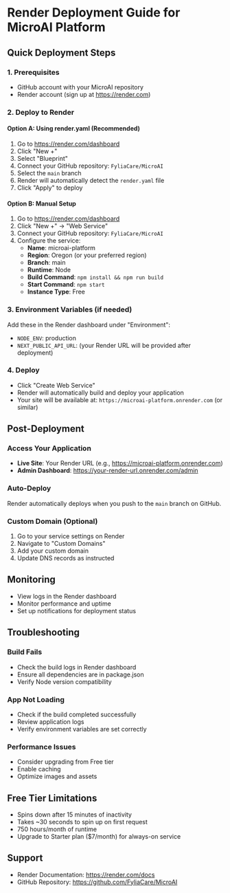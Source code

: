# Render Deployment Guide for MicroAI Platform

## Quick Deployment Steps

### 1. Prerequisites
- GitHub account with your MicroAI repository
- Render account (sign up at https://render.com)

### 2. Deploy to Render

#### Option A: Using render.yaml (Recommended)
1. Go to https://render.com/dashboard
2. Click "New +"
3. Select "Blueprint"
4. Connect your GitHub repository: `FyliaCare/MicroAI`
5. Select the `main` branch
6. Render will automatically detect the `render.yaml` file
7. Click "Apply" to deploy

#### Option B: Manual Setup
1. Go to https://render.com/dashboard
2. Click "New +" → "Web Service"
3. Connect your GitHub repository: `FyliaCare/MicroAI`
4. Configure the service:
   - **Name**: microai-platform
   - **Region**: Oregon (or your preferred region)
   - **Branch**: main
   - **Runtime**: Node
   - **Build Command**: `npm install && npm run build`
   - **Start Command**: `npm start`
   - **Instance Type**: Free

### 3. Environment Variables (if needed)
Add these in the Render dashboard under "Environment":
- `NODE_ENV`: production
- `NEXT_PUBLIC_API_URL`: (your Render URL will be provided after deployment)

### 4. Deploy
- Click "Create Web Service"
- Render will automatically build and deploy your application
- Your site will be available at: `https://microai-platform.onrender.com` (or similar)

## Post-Deployment

### Access Your Application
- **Live Site**: Your Render URL (e.g., https://microai-platform.onrender.com)
- **Admin Dashboard**: https://your-render-url.onrender.com/admin

### Auto-Deploy
Render automatically deploys when you push to the `main` branch on GitHub.

### Custom Domain (Optional)
1. Go to your service settings on Render
2. Navigate to "Custom Domains"
3. Add your custom domain
4. Update DNS records as instructed

## Monitoring
- View logs in the Render dashboard
- Monitor performance and uptime
- Set up notifications for deployment status

## Troubleshooting

### Build Fails
- Check the build logs in Render dashboard
- Ensure all dependencies are in package.json
- Verify Node version compatibility

### App Not Loading
- Check if the build completed successfully
- Review application logs
- Verify environment variables are set correctly

### Performance Issues
- Consider upgrading from Free tier
- Enable caching
- Optimize images and assets

## Free Tier Limitations
- Spins down after 15 minutes of inactivity
- Takes ~30 seconds to spin up on first request
- 750 hours/month of runtime
- Upgrade to Starter plan ($7/month) for always-on service

## Support
- Render Documentation: https://render.com/docs
- GitHub Repository: https://github.com/FyliaCare/MicroAI
